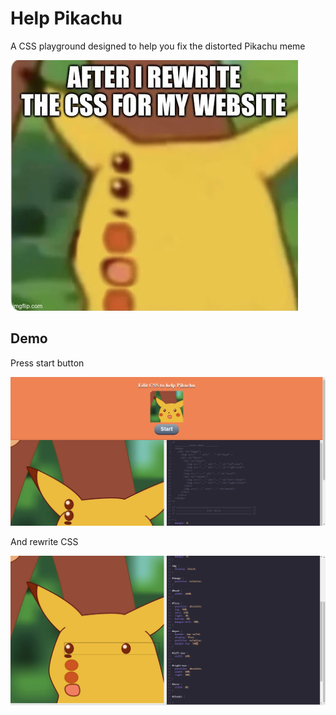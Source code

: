 # Help Pikachu

A CSS playground designed to help you fix the distorted Pikachu meme

![pickachu css meme](demo/pikachu-css-meme.jpg)

## Demo

Press start button

![webite intro section](demo/start.png)

And rewrite CSS

![website playground section](demo/play.png)
